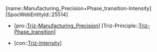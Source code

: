 ﻿---
type: TrizContradiction
aliases:
- Manufacturing_Precision+Phase_transition-Intensity
license: CC BY-SA 4.0
copyright: https://github.com/SpocWeb
IsDeleted: false
IsReadOnly: false
Confidential: public
tags: 
- Triz/Contradiction
---
[name::Manufacturing_Precision+Phase_transition-Intensity]
[SpocWebEntityId::25514]
+ [pro::[Triz-Manufacturing_Precision](tech/Triz/Parameter/Triz-Manufacturing_Precision.md)]
[Triz-Principle::[Triz-Phase_transition](tech/Triz/Principle/Triz-Phase_transition.md)]
- [con::[Triz-Intensity](tech/Triz/Parameter/Triz-Intensity.md)]

